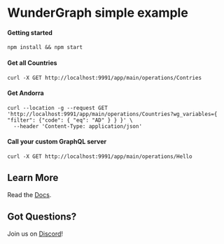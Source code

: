 # WunderGraph simple example

#### Getting started

```shell
npm install && npm start
```

#### Get all Countries

```shell
curl -X GET http://localhost:9991/app/main/operations/Contries
```

#### Get Andorra

```shell
curl --location -g --request GET 'http://localhost:9991/app/main/operations/Countries?wg_variables={ "filter": {"code": { "eq": "AD" } } }' \
  --header 'Content-Type: application/json'
```

#### Call your custom GraphQL server

```shell
curl -X GET http://localhost:9991/app/main/operations/Hello
```

## Learn More

Read the [Docs](https://wundergraph.com/docs).

## Got Questions?

Join us on [Discord](https://wundergraph.com/discord)!
